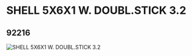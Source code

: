 # SHELL 5X6X1 W. DOUBL.STICK 3.2
## 92216
![SHELL 5X6X1 W. DOUBL.STICK 3.2](https://lc-www-live-s.legocdn.com/media/bricks/5/2/4591614.jpg)